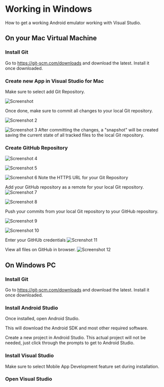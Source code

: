 # Working in Windows
How to get a working Android emulator working with Visual Studio.

## On your Mac Virtual Machine

### Install Git
Go to https://git-scm.com/downloads and download the latest.  Install it once downloaded.

### Create new App in Visual Studio for Mac
Make sure to select add Git Repository.

![Screenshot](VSMacCreateProjectWithGit.png)

Once done, make sure to commit all changes to your local Git repository.

![Screenshot 2](VSMacCommitChangesToGit.png)

![Screenshot 3](VSMacCommitChangesToGitDialog.png)
After committing the changes, a "snapshot" will be created saving the current state of all tracked files to the local Git repository.



### Create GitHub Repository

![Screenshot 4](GitHubNewRepoDropdown.png)

![Screenshot 5](GitHubNewRepoComplete.png)

![Screenshot 6](GitHubNewRepoPage.png)
Note the HTTPS URL for your Git Repository

Add your GitHub repository as a remote for your local Git repository.
![Screenshot 7](VSMacManageBranchesRemotes.png)

![Screenshot 8](VSMacAddRemoteOrigin.png)

Push your commits from your local Git repository to your GitHub repository.

![Screenshot 9](VSMacGitPushChanges.png)

![Screenshot 10](VSMacGitPushChangesDialog.png)

Enter your GitHUb credentials
![Screnshot 11](VSMacGitPushChangesCredentials.png)

View all files on GitHub in browser.
![Screenshot 12](GitHubViewRepoWithPushedChanges.png)

## On Windows PC

### Install Git
Go to https://git-scm.com/downloads and download the latest.  Install it once downloaded.

### Install Android Studio
Once installed, open Android Studio.

This will download the Android SDK and most other required software.

Create a new project in Android Studio.  This actual project will not be needed, just click through the prompts to get to Android Studio.







### Install Visual Studio
Make sure to select Mobile App Development feature set during installation.

### Open Visual Studio
